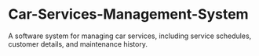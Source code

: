 # Car-Services-Management-System
A software system for managing car services, including service schedules, customer details, and maintenance history.
